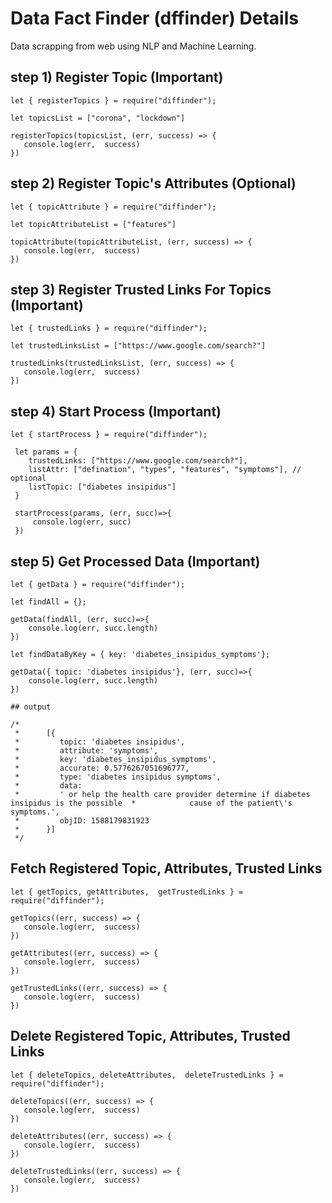 # Data Fact Finder (dffinder) Details

Data scrapping from web using NLP and Machine Learning.

## step 1) Register Topic (Important)

```
let { registerTopics } = require("diffinder");

let topicsList = ["corona", "lockdown"]

registerTopics(topicsList, (err, success) => {
   console.log(err,  success)
})

```

## step 2) Register Topic's Attributes (Optional)

```
let { topicAttribute } = require("diffinder");

let topicAttributeList = ["features"]

topicAttribute(topicAttributeList, (err, success) => {
   console.log(err,  success)
})

```

## step 3) Register Trusted Links For Topics (Important)

```
let { trustedLinks } = require("diffinder");

let trustedLinksList = ["https://www.google.com/search?"]

trustedLinks(trustedLinksList, (err, success) => {
   console.log(err,  success)
})

```

## step 4) Start Process (Important)

```
let { startProcess } = require("diffinder");

 let params = {
    trustedLinks: ["https://www.google.com/search?"],
    listAttr: ["defination", "types", "features", "symptoms"], // optional
    listTopic: ["diabetes insipidus"]
 }

 startProcess(params, (err, succ)=>{
     console.log(err, succ)
 })

```

## step 5) Get Processed Data (Important)

```
let { getData } = require("diffinder");

let findAll = {};

getData(findAll, (err, succ)=>{
    console.log(err, succ.length)
})

let findDataByKey = { key: 'diabetes_insipidus_symptoms'};

getData({ topic: 'diabetes insipidus'}, (err, succ)=>{
    console.log(err, succ.length)
})

## output

/*
 *      [{ 
 *         topic: 'diabetes insipidus',
 *         attribute: 'symptoms',
 *         key: 'diabetes_insipidus_symptoms',
 *         accurate: 0.5776267051696777,
 *         type: 'diabetes insipidus symptoms',
 *         data:
 *         ' or help the health care provider determine if diabetes insipidus is the possible  *            cause of the patient\'s symptoms.',
 *         objID: 1588179831923 
 *      }]
 */

```

## Fetch Registered Topic, Attributes, Trusted Links

```
let { getTopics, getAttributes,  getTrustedLinks } = require("diffinder");

getTopics((err, success) => {
   console.log(err,  success)
})

getAttributes((err, success) => {
   console.log(err,  success)
})

getTrustedLinks((err, success) => {
   console.log(err,  success)
})

```

## Delete Registered Topic, Attributes, Trusted Links

```
let { deleteTopics, deleteAttributes,  deleteTrustedLinks } = require("diffinder");

deleteTopics((err, success) => {
   console.log(err,  success)
})

deleteAttributes((err, success) => {
   console.log(err,  success)
})

deleteTrustedLinks((err, success) => {
   console.log(err,  success)
})

```